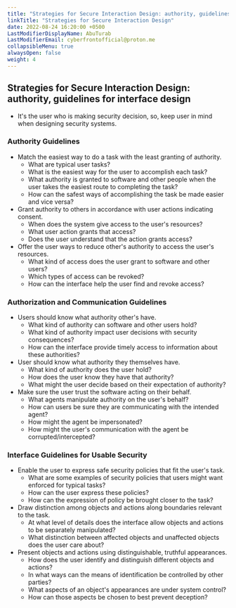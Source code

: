 ```yaml
---
title: "Strategies for Secure Interaction Design: authority, guidelines for interface design"
linkTitle: "Strategies for Secure Interaction Design"
date: 2022-08-24 16:20:00 +0500
LastModifierDisplayName: AbuTurab
LastModifierEmail: cyberfrontofficial@proton.me
collapsibleMenu: true
alwaysOpen: false
weight: 4
---
```


## **Strategies for Secure Interaction Design: authority, guidelines for interface design**

- It's the user who is making security decision, so, keep user in mind when designing security systems.

### Authority Guidelines

- Match the easiest way to do a task with the least granting of authority.
  + What are typical user tasks?
  + What is the easiest way for the user to accomplish each task?
  + What authority is granted to software and other people when the user takes the easiest route to completing the task?
  + How can the safest ways of accomplishing the task be made easier and vice versa?
- Grant authority to others in accordance with user actions indicating consent.
  + When does the system give access to the user's resources?
  + What user action grants that access?
  + Does the user understand that the action grants access?
- Offer the user ways to reduce other's authority to access the user's resources.
  + What kind of access does the user grant to software and other users?
  + Which types of access can be revoked?
  + How can the interface help the user find and revoke access?

### Authorization and Communication Guidelines

- Users should know what authority other's have.
  + What kind of authority can software and other users hold?
  + What kind of authority impact user decisions with security consequences?
  + How can the interface provide timely access to information about these authorities?
- User should know what authority they themselves have.
  + What kind of authority does the user hold?
  + How does the user know they have that authority?
  + What might the user decide based on their expectation of authority?
- Make sure the user trust the software acting on their behalf.
  + What agents manipulate authority on the user's behalf?
  + How can users be sure they are communicating with the intended agent?
  + How might the agent be impersonated?
  + How might the user's communication with the agent be corrupted/intercepted?

### Interface Guidelines for Usable Security

- Enable the user to express safe security policies that fit the user's task.
  + What are some examples of security policies that users might want enforced for typical tasks?
  + How can the user express these policies?
  + How can the expression of policy be brought closer to the task?
- Draw distinction among objects and actions along boundaries relevant to the task.
  + At what level of details does the interface allow objects and actions to be separately manipulated?
  + What distinction between affected objects and unaffected objects does the user care about?
- Present objects and actions using distinguishable, truthful appearances.
  + How does the user identify and distinguish different objects and actions?
  + In what ways can the means of identification be controlled by other parties?
  + What aspects of an object's appearances are under system control?
  + How can those aspects be chosen to best prevent deception?
